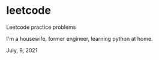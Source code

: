 # leetcode
Leetcode practice problems

I'm a housewife, former engineer, learning python at home. 

July, 9, 2021
